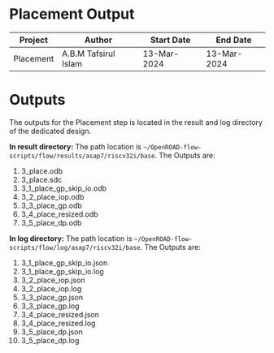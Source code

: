 # Placement Output

|Project|Author|Start Date|End Date|
|---|---|---|---|
|Placement|A.B.M Tafsirul Islam|13-Mar-2024|13-Mar-2024| 

# Outputs

The outputs for the Placement step is located in the result and log directory of the dedicated design. 

**In result directory:**
The path location is `~/OpenROAD-flow-scripts/flow/results/asap7/riscv32i/base`. The Outputs are:


1. 3_place.odb
2. 3_place.sdc
3. 3_1_place_gp_skip_io.odb
4. 3_2_place_iop.odb
5. 3_3_place_gp.odb
6. 3_4_place_resized.odb
7. 3_5_place_dp.odb

**In log directory:**
The path location is `~/OpenROAD-flow-scripts/flow/log/asap7/riscv32i/base`. The Outputs are:

1. 3_1_place_gp_skip_io.json
2. 3_1_place_gp_skip_io.log
3. 3_2_place_iop.json
4. 3_2_place_iop.log
5. 3_3_place_gp.json
6. 3_3_place_gp.log
7. 3_4_place_resized.json
8. 3_4_place_resized.log
9. 3_5_place_dp.json
10. 3_5_place_dp.log
